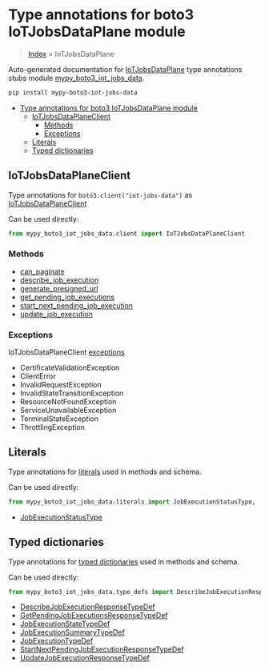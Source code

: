 # Type annotations for boto3 IoTJobsDataPlane module

> [Index](..) > IoTJobsDataPlane

Auto-generated documentation for
[IoTJobsDataPlane](https://boto3.amazonaws.com/v1/documentation/api/1.17.78/reference/services/iot-jobs-data.html#IoTJobsDataPlane)
type annotations stubs module
[mypy_boto3_iot_jobs_data](https://pypi.org/project/mypy-boto3-iot-jobs-data/).

```bash
pip install mypy-boto3-iot-jobs-data
```

- [Type annotations for boto3 IoTJobsDataPlane module](#type-annotations-for-boto3-iotjobsdataplane-module)
  - [IoTJobsDataPlaneClient](#iotjobsdataplaneclient)
    - [Methods](#methods)
    - [Exceptions](#exceptions)
  - [Literals](#literals)
  - [Typed dictionaries](#typed-dictionaries)

## IoTJobsDataPlaneClient

Type annotations for `boto3.client("iot-jobs-data")` as
[IoTJobsDataPlaneClient](./client.md)

Can be used directly:

```python
from mypy_boto3_iot_jobs_data.client import IoTJobsDataPlaneClient
```

### Methods

- [can_paginate](./client.md#can_paginate)
- [describe_job_execution](./client.md#describe_job_execution)
- [generate_presigned_url](./client.md#generate_presigned_url)
- [get_pending_job_executions](./client.md#get_pending_job_executions)
- [start_next_pending_job_execution](./client.md#start_next_pending_job_execution)
- [update_job_execution](./client.md#update_job_execution)

### Exceptions

IoTJobsDataPlaneClient [exceptions](./client.md#exceptions)

- CertificateValidationException
- ClientError
- InvalidRequestException
- InvalidStateTransitionException
- ResourceNotFoundException
- ServiceUnavailableException
- TerminalStateException
- ThrottlingException

## Literals

Type annotations for [literals](./literals.md) used in methods and schema.

Can be used directly:

```python
from mypy_boto3_iot_jobs_data.literals import JobExecutionStatusType, ...
```

- [JobExecutionStatusType](./literals.md#jobexecutionstatustype)

## Typed dictionaries

Type annotations for [typed dictionaries](./type_defs.md) used in methods and
schema.

Can be used directly:

```python
from mypy_boto3_iot_jobs_data.type_defs import DescribeJobExecutionResponseTypeDef, ...
```

- [DescribeJobExecutionResponseTypeDef](./type_defs.md#describejobexecutionresponsetypedef)
- [GetPendingJobExecutionsResponseTypeDef](./type_defs.md#getpendingjobexecutionsresponsetypedef)
- [JobExecutionStateTypeDef](./type_defs.md#jobexecutionstatetypedef)
- [JobExecutionSummaryTypeDef](./type_defs.md#jobexecutionsummarytypedef)
- [JobExecutionTypeDef](./type_defs.md#jobexecutiontypedef)
- [StartNextPendingJobExecutionResponseTypeDef](./type_defs.md#startnextpendingjobexecutionresponsetypedef)
- [UpdateJobExecutionResponseTypeDef](./type_defs.md#updatejobexecutionresponsetypedef)

